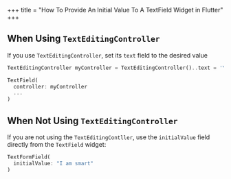 +++
title = "How To Provide An Initial Value To A TextField Widget in Flutter"
+++

## When Using `TextEditingController`

If you use `TextEditingController`, set its `text` field to the desired value

```dart
TextEditingController myController = TextEditingController()..text = 'Your initial value';

TextField(
  controller: myController
  ...
)
```

## When Not Using `TextEditingController`

If you are not using the `TextEditingContller`, use the `initialValue` field
directly from the `TextField` widget:

```dart
TextFormField(
  initialValue: "I am smart"
)
```

